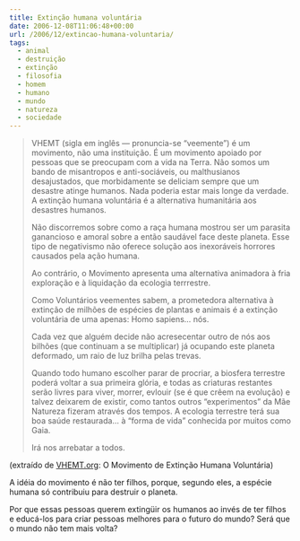 ```yaml
---
title: Extinção humana voluntária
date: 2006-12-08T11:06:48+00:00
url: /2006/12/extincao-humana-voluntaria/
tags:
  - animal
  - destruição
  - extinção
  - filosofia
  - homem
  - humano
  - mundo
  - natureza
  - sociedade
---
```


> VHEMT (sigla em inglês — pronuncia-se “veemente”) é um movimento, não uma instituição. É um movimento apoiado por pessoas que se preocupam com a vida na Terra. Não somos um bando de misantropos e anti-sociáveis, ou malthusianos desajustados, que morbidamente se deliciam sempre que um desastre atinge humanos. Nada poderia estar mais longe da verdade. A extinção humana voluntária é a alternativa humanitária aos desastres humanos.
>
> Não discorremos sobre como a raça humana mostrou ser um parasita ganancioso e amoral sobre a então saudável face deste planeta. Esse tipo de negativismo não oferece solução aos inexoráveis horrores causados pela ação humana.
>
> Ao contrário, o Movimento apresenta uma alternativa animadora à fria exploração e à liquidação da ecologia terrrestre.
>
> Como Voluntários veementes sabem, a prometedora alternativa à extinção de milhões de espécies de plantas e animais é a extinção voluntária de uma apenas: Homo sapiens… nós.
>
> Cada vez que alguém decide não acresecentar outro de nós aos bilhões (que continuam a se multiplicar) já ocupando este planeta deformado, um raio de luz brilha pelas trevas.
>
> Quando todo humano escolher parar de procriar, a biosfera terrestre poderá voltar a sua primeira glória, e todas as criaturas restantes serão livres para viver, morrer, evlouir (se é que crêem na evolução) e talvez deixarem de existir, como tantos outros “experimentos” da Mãe Natureza fizeram através dos tempos. A ecologia terrestre terá sua boa saúde restaurada… à “forma de vida” conhecida por muitos como Gaia.
>
> Irá nos arrebatar a todos.

(extraído de [VHEMT.org][1]: O Movimento de Extinção Humana Voluntária)

A idéia do movimento é não ter filhos, porque, segundo eles, a espécie humana só contribuiu para destruir o planeta.

Por que essas pessoas querem extingüir os humanos ao invés de ter filhos e educá-los para criar pessoas melhores para o futuro do mundo? Será que o mundo não tem mais volta?

[1]: http://www.vhemt.org/pindex.htm
